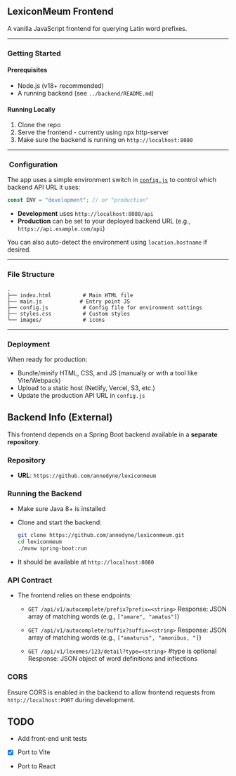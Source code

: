 ##  LexiconMeum Frontend

A vanilla JavaScript frontend for querying Latin word prefixes.

---

###  Getting Started

#### Prerequisites

* Node.js (v18+ recommended)
* A running backend (see `../backend/README.md`)

#### Running Locally

1. Clone the repo
2. Serve the frontend - currently using npx http-server
3. Make sure the backend is running on `http://localhost:8080`

---

### ️ Configuration

The app uses a simple environment switch in [`config.js`](src/config.js) to control which backend API URL it uses:

```js
const ENV = "development"; // or "production"
```

* **Development** uses `http://localhost:8080/api`
* **Production** can be set to your deployed backend URL (e.g., `https://api.example.com/api`)

You can also auto-detect the environment using `location.hostname` if desired.

---

###  File Structure

```
.
├── index.html          # Main HTML file
├── main.js            # Entry point JS
├── config.js           # Config file for environment settings
├── styles.css          # Custom styles
└── images/             # icons
```

---

###  Deployment

When ready for production:

* Bundle/minify HTML, CSS, and JS (manually or with a tool like Vite/Webpack)
* Upload to a static host (Netlify, Vercel, S3, etc.)
* Update the production API URL in `config.js`



##  Backend Info (External)

This frontend depends on a Spring Boot backend available in a **separate repository**.

###  Repository

* **URL**: `https://github.com/annedyne/lexiconmeum`

###  Running the Backend

* Make sure Java 8+ is installed
* Clone and start the backend:

  ```bash
  git clone https://github.com/annedyne/lexiconmeum.git
  cd lexiconmeum
  ./mvnw spring-boot:run
  ```
* It should be available at `http://localhost:8080`

###  API Contract

* The frontend relies on these endpoints:
  - `GET /api/v1/autocomplete/prefix?prefix=<string>`
  Response: JSON array of matching words (e.g., `["amare", "amatus"]`)

  - `GET /api/v1/autocomplete/suffix?suffix=<string>`
   Response: JSON array of matching words (e.g., `["amaturus", "amonibus, "]`)
  
  - `GET /api/v1/lexemes/123/detail?type=<string>`  #type is optional
    Response: JSON object of word definitions and inflections
###  CORS

Ensure CORS is enabled in the backend to allow frontend requests from `http://localhost:PORT` during development.


##  TODO

* Add front-end unit tests
* [X] Port to Vite
* Port to React


